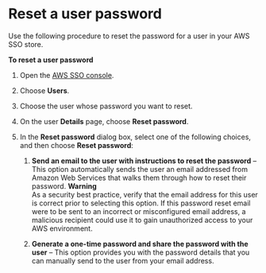 # Reset a user password<a name="resetuserpwd"></a>

Use the following procedure to reset the password for a user in your AWS SSO store\. 

**To reset a user password**

1. Open the [AWS SSO console](https://console.aws.amazon.com/singlesignon)\.

1. Choose **Users**\.

1. Choose the user whose password you want to reset\.

1. On the user **Details** page, choose **Reset password**\.

1. In the **Reset password** dialog box, select one of the following choices, and then choose **Reset password**:

   1. **Send an email to the user with instructions to reset the password** – This option automatically sends the user an email addressed from Amazon Web Services that walks them through how to reset their password\.
**Warning**  
As a security best practice, verify that the email address for this user is correct prior to selecting this option\. If this password reset email were to be sent to an incorrect or misconfigured email address, a malicious recipient could use it to gain unauthorized access to your AWS environment\.

   1. **Generate a one\-time password and share the password with the user** – This option provides you with the password details that you can manually send to the user from your email address\.